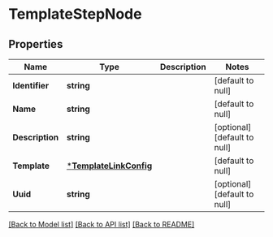 # TemplateStepNode

## Properties
Name | Type | Description | Notes
------------ | ------------- | ------------- | -------------
**Identifier** | **string** |  | [default to null]
**Name** | **string** |  | [default to null]
**Description** | **string** |  | [optional] [default to null]
**Template** | [***TemplateLinkConfig**](TemplateLinkConfig.md) |  | [default to null]
**Uuid** | **string** |  | [optional] [default to null]

[[Back to Model list]](../README.md#documentation-for-models) [[Back to API list]](../README.md#documentation-for-api-endpoints) [[Back to README]](../README.md)

